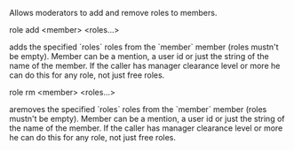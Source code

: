 Allows moderators to add and remove roles to members.

<div class="command">
  <div class="command-head" clearance="anyone">
    role add &lt;member&gt; &lt;roles...&gt;
  </div>
  <div class="command-desc">
    <p>adds the specified `roles` roles from the `member` member (roles mustn't be empty). Member can be a mention, a user id or just the string of the name of the member. If the caller has manager clearance level or more he can do this for any role, not just free roles.</p>
  </div>
</div>

<div class="command">
  <div class="command-head" clearance="anyone">
    role rm &lt;member&gt; &lt;roles...&gt;
  </div>
  <div class="command-desc">
    <p>aremoves the specified `roles` roles from the `member` member (roles mustn't be empty). Member can be a mention, a user id or just the string of the name of the member. If the caller has manager clearance level or more he can do this for any role, not just free roles.</p>
  </div>
</div>

